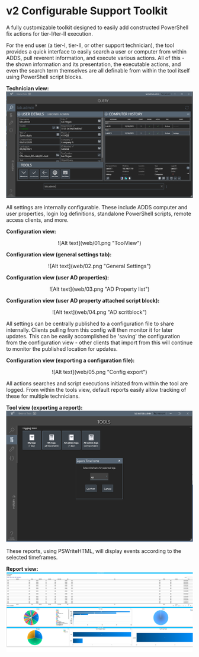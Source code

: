# v2 Configurable Support Toolkit
A fully customizable toolkit designed to easily add constructed PowerShell fix actions for tier-I/ter-II execution. 

For the end user (a tier-I, tier-II, or other support technician), the tool provides a quick interface to easily search a user or computer from within ADDS, pull reverent information, and execute various actions. All of this - the shown information and its presentation, the executable actions, and even the search term themselves are all definable from within the tool itself using PowerShell script blocks.

<b>Technician view:</b>
![Alt text](web/00.png "Overview")

All settings are internally configurable. These include ADDS computer and user properties, login log definitions, standalone PowerShell scripts, remote access clients, and more.

<b>Configuration view:</b>
<center>
![Alt text](web/01.png "ToolView")
</center>

<b>Configuration view (general settings tab):</b>
<br>
<center>
![Alt text](web/02.png "General Settings")
</center>

<b>Configuration view (user AD properties):</b>
<br>
<center>
![Alt text](web/03.png "AD Property list")
</center>

<b>Configuration view (user AD property attached script block):</b>
<br>
<center>
![Alt text](web/04.png "AD scritblock")
</center>

All settings can be centrally published to a configuration file to share internally. Clients pulling from this config will then monitor it for later updates. This can be easily accomplished be 'saving' the configuration from the configuration view - other clients that import from this will continue to monitor the published location for updates.

<b>Configuration view (exporting a configuration file):</b>
<br>
<center>
![Alt text](web/05.png "Config export")
</center>

All actions searches and script executions initiated from within the tool are logged. From within the tools view, default reports easily allow tracking of these for multiple technicians.

<b>Tool view (exporting a report):</b>
![Alt text](web/06.png "Report export")

These reports, using PSWriteHTML, will display events according to the selected timeframes.

<b>Report view:</b>
![Alt text](web/07.png "Report view")
